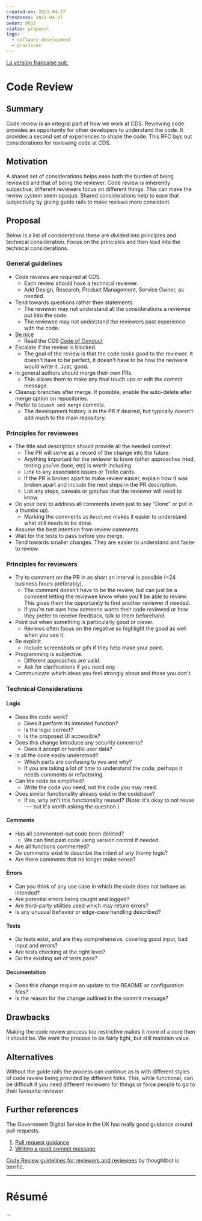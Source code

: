 ```yaml
---
created-on: 2021-04-27
freshness: 2021-04-27
owner: @dj2
status: proposal
tags:
  - software development
  - practices
---
```


[La version française suit.](#résumé)

# Code Review

## Summary
Code review is an integral part of how we work at CDS. Reviewing code
provides an opportunity for other developers to understand the code. It
provides a second set of experiences to shape the code. This RFC lays
out considerations for reviewing code at CDS.

## Motivation
A shared set of considerations helps ease both the burden of being
reviewed and that of being the reviewer. Code review is inherently
subjective, different reviewers focus on different things. This can make
the review system seem opaque. Shared considerations help to ease that
subjectivity by giving guide rails to make reviews more consistent.

## Proposal
Below is a list of considerations these are divided into principles and
technical consideration. Focus on the principles and then lead into the
technical considerations.

### General guidelines
 - Code reviews are required at CDS.
   - Each review should have a technical reviewer.
   - Add Design, Research, Product Management, Service Owner, as needed.
 - Tend towards questions rather then statements.
   - The reviewer may not understand all the considerations a reviewee
     put into the code.
   - The reviewee may not understand the reviewers past experience with
     the code.
 - [Be nice](https://qz.com/work/625870/after-years-of-intensive-analysis-google-discovers-the-key-to-good-teamwork-is-being-nice/)
   - Read the CDS [Code of Conduct](https://github.com/cds-snc/.github/blob/master/CODE_OF_CONDUCT.md)
 - Escalate if the review is blocked.
   - The goal of the review is that the code looks good to the reviewer.
     It doesn't have to be perfect, it doesn't have to be how the
     reviwere would write it. Just, good.
 - In general authors should merge their own PRs.
   - This allows them to make any final touch ups or edit the commit
     message.
 - Cleanup branches after merge. If possible, enable the auto-delete
   after merge option on repositories.
 - Prefer to `Squash and merge` commits.
   - The development history is in the PR if desired, but typically
     doesn't add much to the main repository.


### Principles for reviewees
 - The title and description should provide all the needed context.
   - The PR will serve as a record of the change into the future.
   - Anything important for the reviewer to know (other approaches tried,
     testing you’ve done, etc) is worth including.
   - Link to any associated issues or Trello cards.
   - If the PR is broken apart to make review easier, explain how it was
     broken apart and include the next steps in the PR description.
   - List any steps, caveats or gotchas that the reviewer will need to
     know.
 - Do your best to address all comments (even just to say "Done" or put
   in a thumbs up).
   - Marking the comments as `Resolved` makes it easier to understand
     what still needs to be done.
 - Assume the best intention from review comments
 - Wait for the tests to pass before you merge.
 - Tend towards smaller changes. They are easier to understand and
   faster to review.


### Principles for reviewers
 - Try to comment on the PR in as short an interval is possible (<24
   business hours preferably).
   - The comment doesn't have to be the review, but can just be a
     comment letting the reviewee know when you'll be able to review.
     This gives them the opportunity to find another reviewer if needed.
   - If you’re not sure how someone wants their code reviewed or how they
     prefer to receive feedback, talk to them beforehand.
 - Point out when something is particularly good or clever.
   - Reviews often focus on the negative so highlight the good as well
     when you see it.
 - Be explicit.
   - Include screenshots or gifs if they help make your point.
 - Programming is subjective.
   - Different approaches are valid.
   - Ask for clarifications if you need any.
 - Communicate which ideas you feel strongly about and those you don't.


### Technical Considerations

#### Logic
 - Does the code work?
   - Does it perform its intended function?
   - Is the logic correct?
   - Is the proposed UI accessible?
 - Does this change introduce any security concerns?
   - Does it accept or handle user data?
 - Is all the code easily understood?
   - Which parts are confusing to you and why?
   - If you are taking a lot of time to understand the code, perhaps it
     needs comments or refactoring.
 - Can the code be simplified?
   - Write the code you need, not the code you may need.
 - Does similar functionality already exist in the codebase?
   - If so, why isn't this functionality reused?
     (Note: it's okay to not reuse -— but it's worth asking the question.)

#### Comments
 - Has all commented-out code been deleted?
   - We can find past code using version control if needed.
 - Are all functions commented?
 - Do comments exist to describe the intent of any thorny logic?
 - Are there comments that no longer make sense?

#### Errors
 - Can you think of any use case in which the code does not behave as
   intended?
 - Are potential errors being caught and logged?
 - Are third-party utilities used which may return errors?
 - Is any unusual behavior or edge-case handling described?

#### Tests
 - Do tests exist, and are they comprehensive, covering good input, bad
   input and errors?
 - Are tests checking at the right level?
 - Do the existing set of tests pass?

#### Documentation
 - Does this change require an update to the README or configuration
   files?
 - Is the reason for the change outlined in the commit message?


## Drawbacks
Making the code review process too restrictive makes it more of a core
then it should be. We want the process to be fairly light, but still
maintain value.


## Alternatives
Without the guide rails the process can continue as is with different
styles of code review being provided by different folks. This, while
functional, can be difficult if you need different reviewers for things
or force people to go to their favourite reviewer.

## Further references

The Government Digital Service in the UK has really good guidance around
pull requests.
 1. [Pull request guidance](https://github.com/alphagov/styleguides/blob/master/pull-requests.md)
 2. [Writing a good commit message](https://github.com/alphagov/styleguides/blob/master/git.md)

[Code Review guidelines for reviewers and reviewees](https://github.com/thoughtbot/guides/tree/master/code-review)
by thoughtbot is terrific.


---

# Résumé

...




